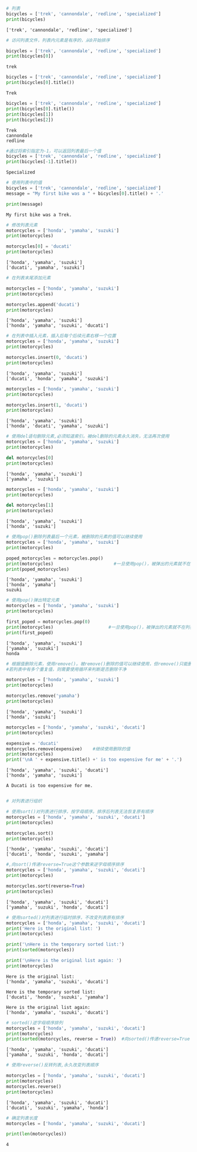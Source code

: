 

```python
# 列表
bicycles = ['trek', 'cannondale', 'redline', 'specialized']
print(bicycles)
```

    ['trek', 'cannondale', 'redline', 'specialized']
    


```python
# 访问列表文件，列表内元素是有序的，从0开始排序

bicycles = ['trek', 'cannondale', 'redline', 'specialized']
print(bicycles[0])
```

    trek
    


```python
bicycles = ['trek', 'cannondale', 'redline', 'specialized']
print(bicycles[0].title())
```

    Trek
    


```python
bicycles = ['trek', 'cannondale', 'redline', 'specialized']
print(bicycles[0].title())
print(bicycles[1])
print(bicycles[2])
```

    Trek
    cannondale
    redline
    


```python
#通过将索引指定为-1，可以返回列表最后一个值
bicycles = ['trek', 'cannondale', 'redline', 'specialized']
print(bicycles[-1].title())
```

    Specialized
    


```python
# 使用列表中的值
bicycles = ['trek', 'cannondale', 'redline', 'specialized']
message = "My first bike was a " + bicycles[0].title() + '.'

print(message)
```

    My first bike was a Trek.
    


```python
# 修改列表元素
motorcycles = ['honda', 'yamaha', 'suzuki']
print(motorcycles)

motorcycles[0] = 'ducati'
print(motorcycles)
```

    ['honda', 'yamaha', 'suzuki']
    ['ducati', 'yamaha', 'suzuki']
    


```python
# 在列表末尾添加元素

motorcycles = ['honda', 'yamaha', 'suzuki']
print(motorcycles)

motorcycles.append('ducati')
print(motorcycles)
```

    ['honda', 'yamaha', 'suzuki']
    ['honda', 'yamaha', 'suzuki', 'ducati']
    


```python
# 在列表中插入元素，插入后每个后续元素右移一个位置
motorcycles = ['honda', 'yamaha', 'suzuki']
print(motorcycles)

motorcycles.insert(0, 'ducati')
print(motorcycles)
```

    ['honda', 'yamaha', 'suzuki']
    ['ducati', 'honda', 'yamaha', 'suzuki']
    


```python
motorcycles = ['honda', 'yamaha', 'suzuki']
print(motorcycles)

motorcycles.insert(1, 'ducati')
print(motorcycles)
```

    ['honda', 'yamaha', 'suzuki']
    ['honda', 'ducati', 'yamaha', 'suzuki']
    


```python
# 使用del语句删除元素,必须知道索引。被del删除的元素永久消失，无法再次使用
motorcycles = ['honda', 'yamaha', 'suzuki']
print(motorcycles)

del motorcycles[0]
print(motorcycles)
```

    ['honda', 'yamaha', 'suzuki']
    ['yamaha', 'suzuki']
    


```python
motorcycles = ['honda', 'yamaha', 'suzuki']
print(motorcycles)

del motorcycles[1]
print(motorcycles)
```

    ['honda', 'yamaha', 'suzuki']
    ['honda', 'suzuki']
    


```python
# 使用pop()删除列表最后一个元素，被删除的元素的值可以继续使用
motorcycles = ['honda', 'yamaha', 'suzuki']
print(motorcycles)

poped_motorcycles = motorcycles.pop()
print(motorcycles)                       #一旦使用pop()，被弹出的元素就不在列表内了
print(poped_motorcycles)
```

    ['honda', 'yamaha', 'suzuki']
    ['honda', 'yamaha']
    suzuki
    


```python
# 使用pop()弹出特定元素
motorcycles = ['honda', 'yamaha', 'suzuki']
print(motorcycles)

first_poped = motorcycles.pop(0)
print(motorcycles)                     #一旦使用pop()，被弹出的元素就不在列表内了
print(first_poped)
```

    ['honda', 'yamaha', 'suzuki']
    ['yamaha', 'suzuki']
    honda
    


```python
# 根据值删除元素，使用remove()。被remove()删除的值可以继续使用，但remove()只能删除第一个指定的值，
#若列表中有多个重复值，则需要使用循环来判断是否删除干净

motorcycles = ['honda', 'yamaha', 'suzuki']
print(motorcycles)

motorcycles.remove('yamaha')
print(motorcycles)
```

    ['honda', 'yamaha', 'suzuki']
    ['honda', 'suzuki']
    


```python
motorcycles = ['honda', 'yamaha', 'suzuki', 'ducati']
print(motorcycles)

expensive = 'ducati'
motorcycles.remove(expensive)    #继续使用删除的值
print(motorcycles)
print('\nA ' + expensive.title() +' is too expensive for me' + '.')
```

    ['honda', 'yamaha', 'suzuki', 'ducati']
    ['honda', 'yamaha', 'suzuki']
    
    A Ducati is too expensive for me.
    


```python

# 对列表进行组织

```


```python
# 使用sort()对列表进行排序，按字母顺序。排序后列表无法恢复原有顺序
motorcycles = ['honda', 'yamaha', 'suzuki', 'ducati']
print(motorcycles)

motorcycles.sort()
print(motorcycles)


```

    ['honda', 'yamaha', 'suzuki', 'ducati']
    ['ducati', 'honda', 'suzuki', 'yamaha']
    


```python
#,向sort()传递reverse=True这个参数来逆字母顺序排序
motorcycles = ['honda', 'yamaha', 'suzuki', 'ducati']
print(motorcycles)

motorcycles.sort(reverse=True)
print(motorcycles)
```

    ['honda', 'yamaha', 'suzuki', 'ducati']
    ['yamaha', 'suzuki', 'honda', 'ducati']
    


```python
# 使用sorted()对列表进行临时排序，不改变列表原有排序
motorcycles = ['honda', 'yamaha', 'suzuki', 'ducati']
print('Here is the original list: ')
print(motorcycles)

print('\nHere is the temporary sorted list:')
print(sorted(motorcycles))

print('\nHere is the original list again: ')
print(motorcycles)

```

    Here is the original list: 
    ['honda', 'yamaha', 'suzuki', 'ducati']
    
    Here is the temporary sorted list:
    ['ducati', 'honda', 'suzuki', 'yamaha']
    
    Here is the original list again: 
    ['honda', 'yamaha', 'suzuki', 'ducati']
    


```python
# sorted()逆字母顺序排列
motorcycles = ['honda', 'yamaha', 'suzuki', 'ducati']
print(motorcycles)
print(sorted(motorcycles, reverse = True))  #向sorted()传递reverse=True

```

    ['honda', 'yamaha', 'suzuki', 'ducati']
    ['yamaha', 'suzuki', 'honda', 'ducati']
    


```python
# 使用reverse()反转列表,永久改变列表顺序

motorcycles = ['honda', 'yamaha', 'suzuki', 'ducati']
print(motorcycles)
motorcycles.reverse()
print(motorcycles)
```

    ['honda', 'yamaha', 'suzuki', 'ducati']
    ['ducati', 'suzuki', 'yamaha', 'honda']
    


```python
# 确定列表长度
motorcycles = ['honda', 'yamaha', 'suzuki', 'ducati']

print(len(motorcycles))
```

    4
    


```python

```
